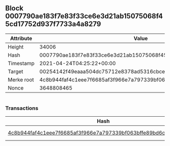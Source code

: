 ## Block 0007790ae183f7e83f33ce6e3d21ab15075068f45cd17752d937f7733a4a8279

Attribute | Value
--- | ---
Height | 34006
Hash | 0007790ae183f7e83f33ce6e3d21ab15075068f45cd17752d937f7733a4a8279
Timestamp | 2021-04-24T04:25:22+00:00
Target | 00254142f49eaaa504dc75712e8378ad5316cbcead634704b3734b6271167cc4
Merke root | 4c8b944faf4c1eee7f6685af3f966e7a797339bf063bffe89bd6c8bc813bbf69
Nonce | 3648808465

```

```

### Transactions

Hash | Amount
--- | ---
[4c8b944faf4c1eee7f6685af3f966e7a797339bf063bffe89bd6c8bc813bbf69](4c8b944faf4c1eee7f6685af3f966e7a797339bf063bffe89bd6c8bc813bbf69.md) | 10.00000000 SKEPTI 
